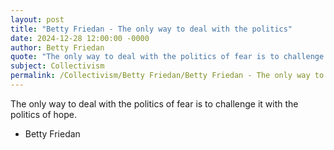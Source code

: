 ```yaml
---
layout: post
title: "Betty Friedan - The only way to deal with the politics"
date: 2024-12-28 12:00:00 -0000
author: Betty Friedan
quote: "The only way to deal with the politics of fear is to challenge it with the politics of hope."
subject: Collectivism
permalink: /Collectivism/Betty Friedan/Betty Friedan - The only way to deal with the politics
---
```


The only way to deal with the politics of fear is to challenge it with the politics of hope.

- Betty Friedan
